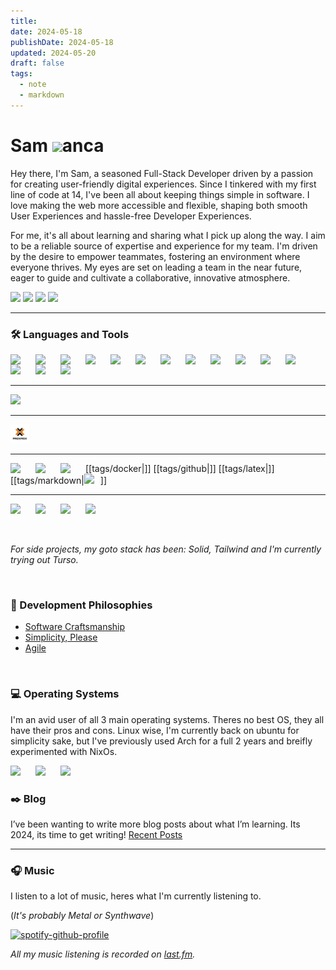 ```yaml
---
title: 
date: 2024-05-18
publishDate: 2024-05-18
updated: 2024-05-20
draft: false
tags:
  - note
  - markdown
---
```

 
<!-- This page is the same as https://github.com/metruzanca/metruzanca -->

# Sam <img width="20px" style="margin-bottom:-0px" src="https://zanca.dev/static/icon.png"/>anca

Hey there, I'm Sam, a seasoned Full-Stack Developer driven by a passion for creating user-friendly digital experiences. Since I tinkered with my first line of code at 14, I've been all about keeping things simple in software. I love making the web more accessible and flexible, shaping both smooth User Experiences and hassle-free Developer Experiences.

For me, it's all about learning and sharing what I pick up along the way. I aim to be a reliable source of expertise and experience for my team. I'm driven by the desire to empower teammates, fostering an environment where everyone thrives. My eyes are set on leading a team in the near future, eager to guide and cultivate a collaborative, innovative atmosphere.
<!-- Color Palette:
  875cff: Purple-ish Blue
  f7e13a: Yellow
-->

<!-- https://github.com/DenverCoder1/custom-icon-badges -->

[<img src="https://custom-icon-badges.demolab.com/badge/-samuele@zanca.dev-875cff?style=for-the-badge&logo=mention&logoColor=white">](mailto:samuele+blog@zanca.dev)
[<img src="https://custom-icon-badges.demolab.com/badge/Jersey City, NJ-USA-875cff?style=for-the-badge&logo=location&logoColor=white">](https://www.google.com/maps/place/Jersey+City,+NJ)
[<img src="https://custom-icon-badges.demolab.com/badge/-Resume-875cff?style=for-the-badge&logo=download&logoColor=white">](https://solid-resume.vercel.app/metruzanca)
[<img src="https://custom-icon-badges.demolab.com/badge/-Schedule a Quick Meeting-f7e13a?style=for-the-badge&logo=calendar&logoColor=black">](https://cal.com/samzanca/15min)

---

### 🛠️ Languages and Tools

<!-- https://devicon.dev/ -->

<img align="left" width="30px" style="padding-right:10px;" src="https://cdn.jsdelivr.net/gh/devicons/devicon/icons/typescript/typescript-plain.svg"/>
<img align="left" width="30px" style="padding-right:10px;" src="https://cdn.jsdelivr.net/gh/devicons/devicon/icons/react/react-original.svg" />
<img align="left" width="30px" style="padding-right:10px;" src="https://cdn.jsdelivr.net/gh/devicons/devicon/icons/nextjs/nextjs-original.svg" />
<img align="left" width="30px" style="padding-right:10px;" src="https://cdn.jsdelivr.net/gh/devicons/devicon@latest/icons/tailwindcss/tailwindcss-original.svg" />
<img align="left" width="30px" style="padding-right:10px;" src="https://cdn.jsdelivr.net/gh/devicons/devicon/icons/css3/css3-original.svg" />
<img align="left" width="30px" style="padding-right:10px;" src="https://cdn.jsdelivr.net/gh/devicons/devicon/icons/linux/linux-original.svg" />
<img align="left" width="30px" style="padding-right:10px;" src="https://cdn.jsdelivr.net/gh/devicons/devicon/icons/git/git-original.svg" />
<img align="left" width="30px" style="padding-right:10px;" src="https://cdn.jsdelivr.net/gh/devicons/devicon/icons/svelte/svelte-original.svg" />
<img align="left" width="30px" style="padding-right:10px;" src="https://cdn.jsdelivr.net/gh/devicons/devicon/icons/nodejs/nodejs-original.svg" />
<img align="left" width="30px" style="padding-right:10px;" src="https://cdn.jsdelivr.net/gh/devicons/devicon/icons/csharp/csharp-plain.svg" />
<img align="left" width="30px" style="padding-right:10px;" src="https://cdn.jsdelivr.net/gh/devicons/devicon@latest/icons/go/go-original-wordmark.svg" />
<img align="left" width="30px" style="padding-right:10px;" src="https://cdn.jsdelivr.net/gh/devicons/devicon/icons/docker/docker-plain.svg" />
<img align="left" width="30px" style="padding-right:10px;" src="https://cdn.jsdelivr.net/gh/devicons/devicon/icons/postgresql/postgresql-plain.svg" />
<img align="left" width="30px" style="padding-right:10px;" src="https://cdn.jsdelivr.net/gh/devicons/devicon/icons/mongodb/mongodb-plain.svg" />
<img width="30px" style="padding-right:10px;" src="https://www.solidjs.com/img/logo/without-wordmark/logo.svg" />
<!-- Note, the last icon needs to have no alignment set -->

---

<img width="30px" style="padding-right:10px;" src="../content/zzz/static_files/Tailscale-Logo-Black.svg" />

---

<img width="30px" style="padding-right:10px;" src="https://raw.githubusercontent.com/zoylendt/zoylendt.github.io/v4/content/zzz/static_files/proxmox-logo-stacked-color.svg" />

---

[[tags/docker|<img align="left" width="30px" style="padding-right:10px;" src="https://cdn.jsdelivr.net/gh/devicons/devicon/icons/docker/docker-plain.svg" />]]
[[tags/github|<img align="left" width="30px" style="padding-right:10px;" src="https://cdn.jsdelivr.net/gh/devicons/devicon@latest/icons/github/github-original.svg" />]]
[[tags/latex|<img align="left" width="30px" style="padding-right:10px;" src="https://cdn.jsdelivr.net/gh/devicons/devicon@latest/icons/latex/latex-original.svg" />]]
[[tags/markdown|<img width="30px" style="padding-right:10px;" src="https://cdn.jsdelivr.net/gh/devicons/devicon@latest/icons/markdown/markdown-original.svg" />]]

---

[<img align="left" width="30px" style="padding-right:10px;" src="https://cdn.jsdelivr.net/gh/devicons/devicon/icons/docker/docker-plain.svg" />](tags/docker)
[<img align="left" width="30px" style="padding-right:10px;" src="https://cdn.jsdelivr.net/gh/devicons/devicon@latest/icons/github/github-original.svg" />](tags/github)
[<img align="left" width="30px" style="padding-right:10px;" src="https://cdn.jsdelivr.net/gh/devicons/devicon@latest/icons/latex/latex-original.svg" />](tags/latex)
[<img width="30px" style="padding-right:10px;" src="https://cdn.jsdelivr.net/gh/devicons/devicon@latest/icons/markdown/markdown-original.svg" />](tags/markdown)

<br>

_For side projects, my goto stack has been: Solid, Tailwind and I'm currently trying out Turso._

<br>

### 🧠 Development Philosophies

- [Software Craftsmanship](https://manifesto.softwarecraftsmanship.org/)
- [Simplicity, Please](https://www.infoq.com/articles/simplicity-manifesto-development/)
- [Agile](https://agilemanifesto.org/)


<br>


### 💻 Operating Systems

I'm an avid user of all 3 main operating systems. Theres no best OS, they all have their pros and cons. Linux wise, I'm currently back on ubuntu for simplicity sake, but I've previously used Arch for a full 2 years and breifly experimented with NixOs.

<img align="left" width="30px" style="padding-right:10px;" src="https://cdn.jsdelivr.net/gh/devicons/devicon@latest/icons/ubuntu/ubuntu-original.svg" />
<img align="left" width="30px" style="padding-right:10px;" src="https://cdn.jsdelivr.net/gh/devicons/devicon/icons/apple/apple-original.svg" />
<img width="30px" style="padding-right:10px;" src="https://cdn.jsdelivr.net/gh/devicons/devicon/icons/windows8/windows8-original.svg" />

<br>

### ✒️ Blog
I’ve been wanting to write more blog posts about what I’m learning. Its 2024, its time to get writing! [Recent Posts](https://zanca.dev/blog/)

---

### 🎧 Music

I listen to a lot of music, heres what I'm currently listening to.

(_It's probably Metal or Synthwave_)

<!-- https://github.com/kittinan/spotify-github-profile -->

[![spotify-github-profile](https://spotify-github-profile.vercel.app/api/view?uid=metruzanca&cover_image=true&theme=default&show_offline=false&background_color=121212&bar_color=53b14f&bar_color_cover=true)](https://spotify-github-profile.vercel.app/api/view?uid=metruzanca&redirect=true)

_All my music listening is recorded on [last.fm](https://www.last.fm/user/metruzanca)._

<!-- https://github.com/anuraghazra/github-readme-stats -->
<!-- <img src="https://github-readme-stats.vercel.app/api?username=metruzanca&show_icons=true"/> -->


<!-- <img src="https://profile-counter.glitch.me/metruzanca/count.svg"> -->